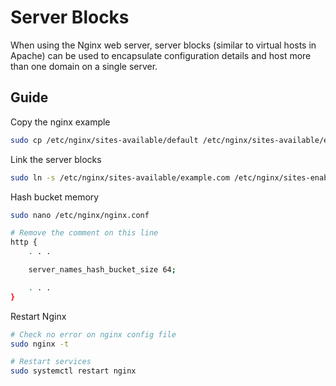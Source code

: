 # Server Blocks
When using the Nginx web server, server blocks (similar to virtual hosts in Apache) can be used to encapsulate configuration details and host more than one domain on a single server.

## Guide

Copy the nginx example

```bash
sudo cp /etc/nginx/sites-available/default /etc/nginx/sites-available/example.com
```

Link the server blocks

```bash
sudo ln -s /etc/nginx/sites-available/example.com /etc/nginx/sites-enabled/
```

Hash bucket memory

```bash
sudo nano /etc/nginx/nginx.conf

# Remove the comment on this line
http {
    . . .

    server_names_hash_bucket_size 64;

    . . .
}

```

Restart Nginx

```bash
# Check no error on nginx config file
sudo nginx -t

# Restart services
sudo systemctl restart nginx
```


